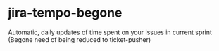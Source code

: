 # jira-tempo-begone
Automatic, daily updates of time spent on your issues in current sprint (Begone need of being reduced to ticket-pusher)
